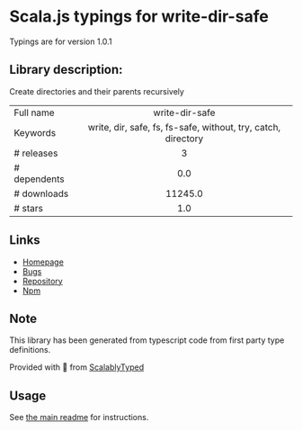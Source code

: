 
# Scala.js typings for write-dir-safe

Typings are for version 1.0.1

## Library description:
Create directories and their parents recursively

|                    |                 |
| ------------------ | :-------------: |
| Full name          | write-dir-safe |
| Keywords           | write, dir, safe, fs, fs-safe, without, try, catch, directory |
| # releases         | 3 |
| # dependents       | 0.0 |
| # downloads        | 11245.0 |
| # stars            | 1.0 |

## Links
- [Homepage](https://github.com/bconnorwhite/write-dir-safe#readme)
- [Bugs](https://github.com/bconnorwhite/write-dir-safe/issues)
- [Repository](https://github.com/bconnorwhite/write-dir-safe)
- [Npm](https://www.npmjs.com/package/write-dir-safe)
    


## Note
This library has been generated from typescript code from first party type definitions.

Provided with :purple_heart: from [ScalablyTyped](https://github.com/oyvindberg/ScalablyTyped)

## Usage
See [the main readme](../../readme.md) for instructions.


